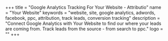 +++
title = "Google Analytics Tracking For Your Website - Attributio"
name = "Your Website"
keywords = "website, site, google analytics, adwords, facebook, ppc, attribution, track leads, conversion tracking"
description = "Connect Google Analytics with Your Website to find our where your leads are coming from. Track leads from the source - from search to ppc."
logo = ""
+++
